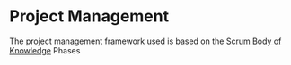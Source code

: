 # Project Management

The project management framework used is based on the [Scrum Body of Knowledge](http://www.scrumstudy.com/SBOK/SCRUMstudy-SBOK-Guide-2016.pdf) Phases
